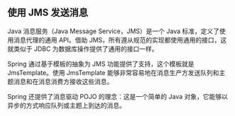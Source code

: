 ## 使用 JMS 发送消息 ##

Java 消息服务（Java Message Service，JMS）是一个 Java 标准，定义了使用消息代理的通用 API。借助 JMS，所有遵从规范的实现都使用通用的接口，这就类似于 JDBC 为数据库操作提供了通用的接口一样。

Spring 通过基于模板的抽象为 JMS 功能提供了支持，这个模板就是 JmsTemplate。使用 JmsTemplate 能够非常容易地在消息生产方发送队列和主题消息和在消息消费方接收这些消息。

Spring 还提供了消息驱动 POJO 的理念：这是一个简单的 Java 对象，它能够以异步的方式响应队列或主题上到达的消息。
